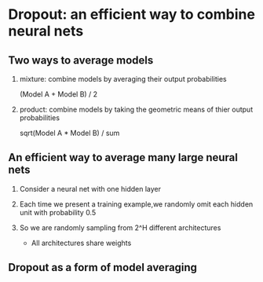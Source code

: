 # Dropout: an efficient way to combine neural nets

## Two ways to average models

 1. mixture: combine models by averaging their output probabilities

    (Model A + Model B) / 2

 2. product: combine models by taking the geometric means of thier output probabilities

    sqrt(Model A * Model B) / sum

## An efficient way to average many large neural nets

 1. Consider a neural net with one hidden layer

 2. Each time we present a training example,we randomly omit each hidden unit with probability 0.5

 3. So we are randomly sampling from 2^H different architectures

    - All architectures share weights

## Dropout as a form of model averaging
